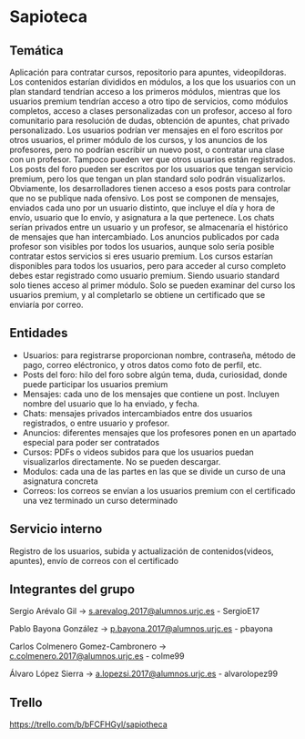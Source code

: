 # Sapioteca

## Temática 
Aplicación para contratar cursos, repositorio para apuntes, videopíldoras. Los contenidos estarían divididos en módulos, a los que los usuarios con un plan standard tendrían acceso a los primeros módulos, mientras que los usuarios premium tendrían acceso a otro tipo de servicios, como módulos completos, acceso a clases personalizadas con un profesor, acceso al foro comunitario para resolución de dudas, obtención de apuntes, chat privado personalizado. 
Los usuarios podrían ver mensajes en el foro escritos por otros usuarios, el primer módulo de los cursos, y los anuncios de los profesores, pero no podrían escribir un nuevo post, o contratar una clase con un profesor. Tampoco pueden ver que otros usuarios están registrados.
Los posts del foro pueden ser escritos por los usuarios que tengan servicio premium, pero los que tengan un plan standard solo podrán visualizarlos. Obviamente, los desarrolladores tienen acceso a esos posts para controlar que no se publique nada ofensivo.
Los post se componen de mensajes, enviados cada uno por un usuario distinto, que incluye el día y hora de envío, usuario que lo envío, y asignatura a la que pertenece.
Los chats serían privados entre un usuario y un profesor, se almacenaría el histórico de mensajes que han intercambiado.
Los anuncios publicados por cada profesor son visibles por todos los usuarios, aunque solo sería posible contratar estos servicios si eres usuario premium.
Los cursos estarían disponibles para todos los usuarios, pero para acceder al curso completo debes estar registrado como usuario premium. Siendo usuario standard solo tienes acceso al primer módulo.
Solo se pueden examinar del curso los usuarios premium, y al completarlo se obtiene un certificado que se enviaría por correo.

## Entidades 
- Usuarios: para registrarse proporcionan nombre, contraseña, método de pago, correo eléctronico, y otros datos como foto de perfil, etc.
- Posts del foro: hilo del foro sobre algún tema, duda, curiosidad, donde puede participar los usuarios premium
- Mensajes: cada uno de los mensajes que contiene un post. Incluyen nombre del usuario que lo ha enviado, y fecha.
- Chats: mensajes privados intercambiados entre dos usuarios registrados, o entre usuario y profesor.
- Anuncios: diferentes mensajes que los profesores ponen en un apartado especial para poder ser contratados
- Cursos: PDFs o videos subidos para que los usuarios puedan visualizarlos directamente. No se pueden descargar.
- Modulos: cada una de las partes en las que se divide un curso de una asignatura concreta
- Correos: los correos se envían a los usuarios premium con el certificado una vez terminado un curso determinado

## Servicio interno
Registro de los usuarios, subida y actualización de contenidos(videos, apuntes), envío de correos con el certificado

## Integrantes del grupo
Sergio Arévalo Gil -> s.arevalog.2017@alumnos.urjc.es - SergioE17

Pablo Bayona González -> p.bayona.2017@alumnos.urjc.es - pbayona

Carlos Colmenero Gomez-Cambronero -> c.colmenero.2017@alumnos.urjc.es - colme99

Álvaro López Sierra -> a.lopezsi.2017@alumnos.urjc.es - alvarolopez99

## Trello
<https://trello.com/b/bFCFHGyl/sapiotheca>

